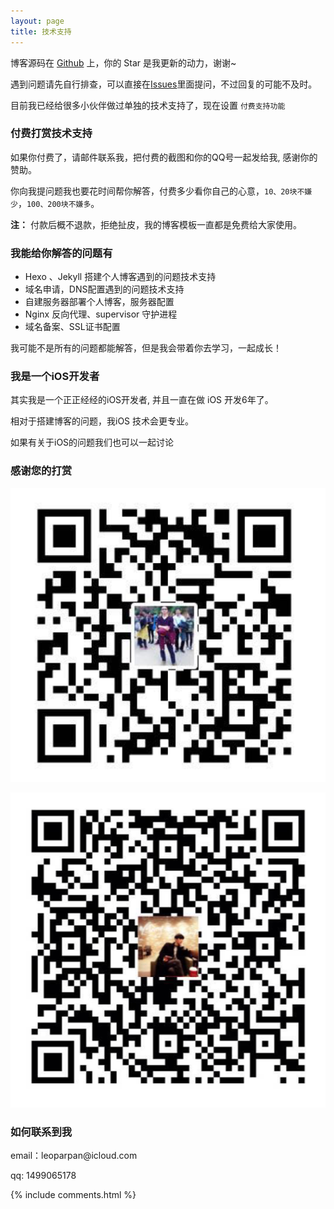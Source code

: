 ```yaml
---
layout: page
title: 技术支持 
---
```


博客源码在 <a target="_blank" href='https://github.com/leopardpan/leopardpan.github.io/'>Github</a> 上，你的 Star 是我更新的动力，谢谢~


遇到问题请先自行排查，可以直接在[Issues](https://github.com/leopardpan/leopardpan.github.io/issues)里面提问，不过回复的可能不及时。

目前我已经给很多小伙伴做过单独的技术支持了，现在设置 `付费支持功能` 

<h3> 付费打赏技术支持 </h3>

如果你付费了，请邮件联系我，把付费的截图和你的QQ号一起发给我, 感谢你的赞助。

你向我提问题我也要花时间帮你解答，付费多少看你自己的心意，`10、20块不嫌少`，`100、200块不嫌多`。

**注：** 付款后概不退款，拒绝扯皮，我的博客模板一直都是免费给大家使用。


<h3> 我能给你解答的问题有 </h3>

* Hexo 、Jekyll 搭建个人博客遇到的问题技术支持
* 域名申请，DNS配置遇到的问题技术支持
* 自建服务器部署个人博客，服务器配置
* Nginx 反向代理、supervisor 守护进程
* 域名备案、SSL证书配置

我可能不是所有的问题都能解答，但是我会带着你去学习，一起成长！

<h3> 我是一个iOS开发者 </h3>

其实我是一个正正经经的iOS开发者, 并且一直在做 iOS 开发6年了。

相对于搭建博客的问题，我iOS 技术会更专业。

如果有关于iOS的问题我们也可以一起讨论


<h3> 感谢您的打赏 </h3> 

![](/images/payimg/alipayimg.jpg)

![](/images/payimg/weipayimg.jpg)

<h3> 如何联系到我 </h3>

<p> 
email：leoparpan@icloud.com       
<p> 
qq: 1499065178     
<p> 

{% include comments.html %}

